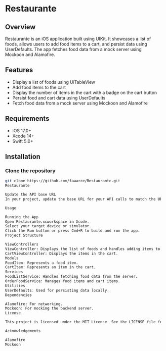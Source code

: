 # Restaurante

## Overview
Restaurante is an iOS application built using UIKit. It showcases a list of foods, allows users to add food items to a cart, and persist data using UserDefaults. The app fetches food data from a mock server using Mockoon and Alamofire.

## Features
- Display a list of foods using UITableView
- Add food items to the cart
- Display the number of items in the cart with a badge on the cart button
- Persist food and cart data using UserDefaults
- Fetch food data from a mock server using Mockoon and Alamofire

## Requirements
- iOS 17.0+
- Xcode 14+
- Swift 5.0+

## Installation

### Clone the repository
```bash
git clone https://github.com/faaarce/Restaurante.git
Restaurante

Update the API base URL
In your project, update the base URL for your API calls to match the URL provided by Mockoon. For example, if Mockoon runs on http://localhost:3000, update your API client accordingly.

Usage

Running the App
Open Restaurante.xcworkspace in Xcode.
Select your target device or simulator.
Click the Run button or press Cmd+R to build and run the app.
Project Structure

ViewControllers
ViewController: Displays the list of foods and handles adding items to the cart.
CartViewController: Displays the items in the cart.
Models
FoodItem: Represents a food item.
CartItem: Represents an item in the cart.
Services
FoodListService: Handles fetching food data from the server.
OrderFoodService: Manages food items and cart items.
Utilities
UserDefaults: Used for persisting data locally.
Dependencies

Alamofire: For networking.
Mockoon: For mocking the backend server.
License

This project is licensed under the MIT License. See the LICENSE file for details.

Acknowledgements

Alamofire
Mockoon
